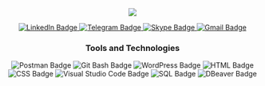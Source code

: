      
<div id="header" align="center">
<img src= "https://document-export.canva.com/1gxPE/DAFGUF1gxPE/9/thumbnail/0001.png?X-Amz-Algorithm=AWS4-HMAC-SHA256&X-Amz-Credential=AKIAQYCGKMUHWDTJW6UD%2F20220830%2Fus-east-1%2Fs3%2Faws4_request&X-Amz-Date=20220830T053734Z&X-Amz-Expires=28653&X-Amz-Signature=6f85fafca25bcfafe80c6edec195584cdaada82664ed32a9515c7314101f563c&X-Amz-SignedHeaders=host&response-expires=Tue%2C%2030%20Aug%202022%2013%3A35%3A07%20GMT width = "2000"/>
  
 <p></p>


 <div id="contact" align="center">
 
 <a href="https://www.linkedin.com/in/lena-tsiuper/">
 <img src="https://img.shields.io/badge/LinkedIn-black?style=for-the-badge&logo=linkedin&logoColor=blue" alt="LinkedIn Badge"/>
 </a>
  
 <a href="https://t.me/lenatsiuper">
 <img src="https://img.shields.io/badge/Telegram-black?style=for-the-badge&logo=telegram&logoColor=white" alt="Telegram Badge"/>
 </a> 

  
 <a href="https://join.skype.com/invite/A0LoYUYN75Bk">
 <img src="https://img.shields.io/badge/Skype-black?style=for-the-badge&logo=skype&logoColor=white" alt="Skype Badge"/>
 </a>
  
<a href= "mailto:ltsiuper@gmail.com">
<img src="https://img.shields.io/badge/Gmail-black?style=for-the-badge&logo=gmail&logoColor=rgb" alt="Gmail Badge"/> </a>
</div>

<div id="badges" align="center">
<h3> Tools and Technologies </h3>
</div>

<div id="tools"align="center"> 
<img src="https://img.shields.io/badge/Postman-rgb?style=for-the-badge&logo=postman&logoColor=white" alt="Postman Badge"/>
<img src="https://img.shields.io/badge/Git Bash-blue?style=for-the-badge&logo=Git Bashs&logoColor=white" alt="Git Bash Badge"/>
<img src="https://img.shields.io/badge/WordPress-black?style=for-the-badge&logo=WordPress&logoColor=white" alt="WordPress Badge"/>
<img src="https://img.shields.io/badge/HTML-purple?style=for-the-badge&logo=HTML&logoColor=white" alt="HTML Badge"/>
<img src="https://img.shields.io/badge/CSS-gray?style=for-the-badge&logo=CSS&logoColor=white" alt="CSS Badge"/>
<img src="https://img.shields.io/badge/Visual Studio Code-black?style=for-the-badge&logo=Visual Studio Code&logoColor=white" alt="Visual Studio Code Badge"/>
<img src="https://img.shields.io/badge/SQL-blue?style=for-the-badge&logo=SQL&logoColor=white" alt="SQL Badge"/>
<img src="https://img.shields.io/badge/DBeaver-rgb?style=for-the-badge&logo=DBeaver&logoColor=white" alt="DBeaver Badge"/>

</div>

